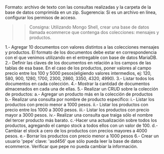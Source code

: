 Formato: archivo de texto con las consultas realizadas y la carpeta de la base de datos comprimida en un zip. 
Sugerencia: Si es un archivo en línea, configurar los permisos de acceso.

>> Consigna: Utilizando Mongo Shell, crear una base de datos llamada ecommerce que contenga dos colecciones: mensajes y productos.

1.- Agregar 10 documentos con valores distintos a las colecciones mensajes y productos. El formato de los documentos debe estar en correspondencia con el que venimos utilizando en el entregable con base de datos MariaDB. 
2.- Definir las claves de los documentos en relación a los campos de las tablas de esa base. En el caso de los productos, poner valores al campo precio entre los 100 y 5000 pesos(eligiendo valores intermedios, ej: 120, 580, 900, 1280, 1700, 2300, 2860, 3350, 4320, 4990). 
3.- Listar todos los documentos en cada colección.
4.- Mostrar la cantidad de documentos almacenados en cada una de ellas.
5.- Realizar un CRUD sobre la colección de productos:
  a.- Agregar un producto más en la colección de productos 
  b.- Realizar una consulta por nombre de producto específico:
    i.- Listar los productos con precio menor a 1000 pesos.
    ii.- Listar los productos con precio entre los 1000 a 3000 pesos.
    iii.- Listar los productos con precio mayor a 3000 pesos.
    iv.- Realizar una consulta que traiga sólo el nombre del tercer producto más barato.
  c.-Hacer una actualización sobre todos los productos, agregando el campo stock a todos ellos con un valor de 100.
  d.- Cambiar el stock a cero de los productos con precios mayores a 4000 pesos. 
  e.- Borrar los productos con precio menor a 1000 pesos 
6.- Crear un usuario 'pepe' clave: 'asd456' que sólo pueda leer la base de datos ecommerce. Verificar que pepe no pueda cambiar la información.
